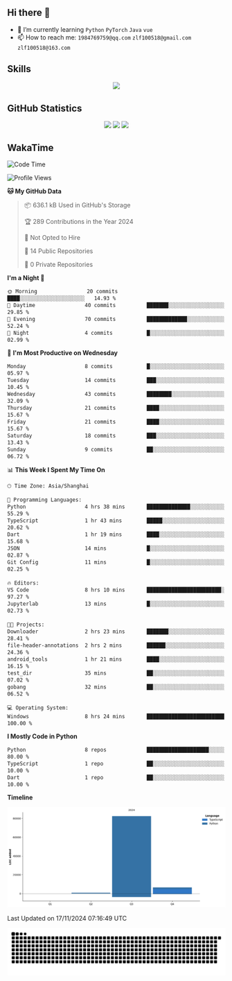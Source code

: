 ## Hi there 👋

- 🌱 I’m currently learning `Python` `PyTorch` `Java` `vue`
- 📫 How to reach me: `1984769759@qq.com` `zlf100518@gmail.com` `zlf100518@163.com`

## Skills
<div align="center"> <img src="https://skillicons.dev/icons?i=python,linux,git,github,html,css,js,ts" /> </div>

## GitHub Statistics

<div align="center">
  <img src="https://github-readme-stats.vercel.app/api?username=CloudSwordSage&show_icons=true&theme=tokyonight" />
  <img src="https://github-readme-stats.vercel.app/api/top-langs/?username=CloudSwordSage&show_icons=true&theme=tokyonight" />
  <img src="https://github-readme-activity-graph.vercel.app/graph?username=CloudSwordSage&theme=xcode" />
</div>

## WakaTime

<!--START_SECTION:waka-->
![Code Time](http://img.shields.io/badge/Code%20Time-203%20hrs%2025%20mins-blue)

![Profile Views](http://img.shields.io/badge/Profile%20Views-0-blue)

**🐱 My GitHub Data** 

> 📦 636.1 kB Used in GitHub's Storage 
 > 
> 🏆 289 Contributions in the Year 2024
 > 
> 🚫 Not Opted to Hire
 > 
> 📜 14 Public Repositories 
 > 
> 🔑 0 Private Repositories 
 > 
**I'm a Night 🦉** 

```text
🌞 Morning                20 commits          ████░░░░░░░░░░░░░░░░░░░░░   14.93 % 
🌆 Daytime                40 commits          ███████░░░░░░░░░░░░░░░░░░   29.85 % 
🌃 Evening                70 commits          █████████████░░░░░░░░░░░░   52.24 % 
🌙 Night                  4 commits           █░░░░░░░░░░░░░░░░░░░░░░░░   02.99 % 
```
📅 **I'm Most Productive on Wednesday** 

```text
Monday                   8 commits           █░░░░░░░░░░░░░░░░░░░░░░░░   05.97 % 
Tuesday                  14 commits          ███░░░░░░░░░░░░░░░░░░░░░░   10.45 % 
Wednesday                43 commits          ████████░░░░░░░░░░░░░░░░░   32.09 % 
Thursday                 21 commits          ████░░░░░░░░░░░░░░░░░░░░░   15.67 % 
Friday                   21 commits          ████░░░░░░░░░░░░░░░░░░░░░   15.67 % 
Saturday                 18 commits          ███░░░░░░░░░░░░░░░░░░░░░░   13.43 % 
Sunday                   9 commits           ██░░░░░░░░░░░░░░░░░░░░░░░   06.72 % 
```


📊 **This Week I Spent My Time On** 

```text
🕑︎ Time Zone: Asia/Shanghai

💬 Programming Languages: 
Python                   4 hrs 38 mins       ██████████████░░░░░░░░░░░   55.29 % 
TypeScript               1 hr 43 mins        █████░░░░░░░░░░░░░░░░░░░░   20.62 % 
Dart                     1 hr 19 mins        ████░░░░░░░░░░░░░░░░░░░░░   15.68 % 
JSON                     14 mins             █░░░░░░░░░░░░░░░░░░░░░░░░   02.87 % 
Git Config               11 mins             █░░░░░░░░░░░░░░░░░░░░░░░░   02.25 % 

🔥 Editors: 
VS Code                  8 hrs 10 mins       ████████████████████████░   97.27 % 
Jupyterlab               13 mins             █░░░░░░░░░░░░░░░░░░░░░░░░   02.73 % 

🐱‍💻 Projects: 
Downloader               2 hrs 23 mins       ███████░░░░░░░░░░░░░░░░░░   28.41 % 
file-header-annotations  2 hrs 2 mins        ██████░░░░░░░░░░░░░░░░░░░   24.36 % 
android_tools            1 hr 21 mins        ████░░░░░░░░░░░░░░░░░░░░░   16.15 % 
test_dir                 35 mins             ██░░░░░░░░░░░░░░░░░░░░░░░   07.02 % 
gobang                   32 mins             ██░░░░░░░░░░░░░░░░░░░░░░░   06.52 % 

💻 Operating System: 
Windows                  8 hrs 24 mins       █████████████████████████   100.00 % 
```

**I Mostly Code in Python** 

```text
Python                   8 repos             ████████████████████░░░░░   80.00 % 
TypeScript               1 repo              ██░░░░░░░░░░░░░░░░░░░░░░░   10.00 % 
Dart                     1 repo              ██░░░░░░░░░░░░░░░░░░░░░░░   10.00 % 
```



**Timeline**

![Lines of Code chart](https://raw.githubusercontent.com/CloudSwordSage/CloudSwordSage/main/assets/bar_graph.png)


 Last Updated on 17/11/2024 07:16:49 UTC
<!--END_SECTION:waka-->

<div align="center"><img src="./assets/github-snake-dark.svg" /></div>
